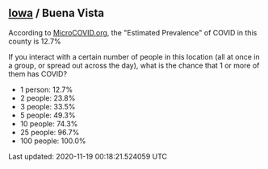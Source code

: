 
## [Iowa](/united-states/iowa) / Buena Vista

According to [MicroCOVID.org](http://microcovid.org),
the "Estimated Prevalence" of COVID in this county is 12.7%

If you interact with a certain number of people in this location
(all at once in a group, or spread out across the day), what is the chance that
1 or more of them has COVID?

- 1 person: 12.7%
- 2 people: 23.8%
- 3 people: 33.5%
- 5 people: 49.3%
- 10 people: 74.3%
- 25 people: 96.7%
- 100 people: 100.0%

Last updated: 2020-11-19 00:18:21.524059 UTC
